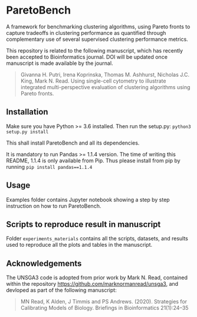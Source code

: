 # ParetoBench
A framework for benchmarking clustering algorithms, using Pareto fronts to capture tradeoffs in clustering performance as quantified through complementary use of several supervised clustering performance metrics. 

This repository is related to the following manuscript, which has recently been accepted to Bioinformatics journal. DOI will be updated once manuscript is made available by the journal.

> Givanna H. Putri, Irena Koprinska, Thomas M. Ashhurst, Nicholas J.C. King, Mark N. Read. Using single-cell cytometry to illustrate integrated
multi-perspective evaluation of clustering algorithms using Pareto fronts. 

## Installation
Make sure you have Python >= 3.6 installed.
Then run the setup.py: `python3 setup.py install`

This shall install ParetoBench and all its dependencies.

It is mandatory to run Pandas >= 1.1.4 version.
The time of writing this README, 1.1.4 is only available from Pip. 
Thus please install from pip by running `pip install pandas==1.1.4`


## Usage
Examples folder contains Jupyter notebook showing a step by step instruction on how to run ParetoBench.


## Scripts to reproduce result in manuscript
Folder `experiments_materials` contains all the scripts, datasets, and results used to reproduce all the plots and tables in the manuscript. 

## Acknowledgements

The UNSGA3 code is adopted from prior work by Mark N. Read, contained within the repository https://github.com/marknormanread/unsga3, and devloped as part of the following manuscript:

> MN Read, K Alden, J Timmis and PS Andrews. (2020). Strategies for Calibrating Models of Biology. Briefings in Bioinformatics 21(1):24–35
